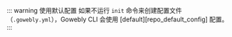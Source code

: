 ::: warning 使用默认配置
如果不运行 `init` 命令来创建配置文件（`.gowebly.yml`），Gowebly CLI 会使用 [default][repo_default_config] 配置。
:::